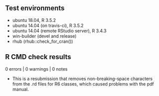 ## Test environments
* ubuntu 18.04, R 3.5.2
* ubuntu 14.04 (on travis-ci), R 3.5.2
* ubuntu 14.04 (remote RStudio server), R 3.4.3
* win-builder (devel and release)
* rhub (rhub::check_for_cran())


## R CMD check results

0 errors | 0 warnings | 0 notes

* This is a resubmission that removes non-breaking-space characters from the
  .rd files for R6 classes, which caused problems with the pdf manual.
